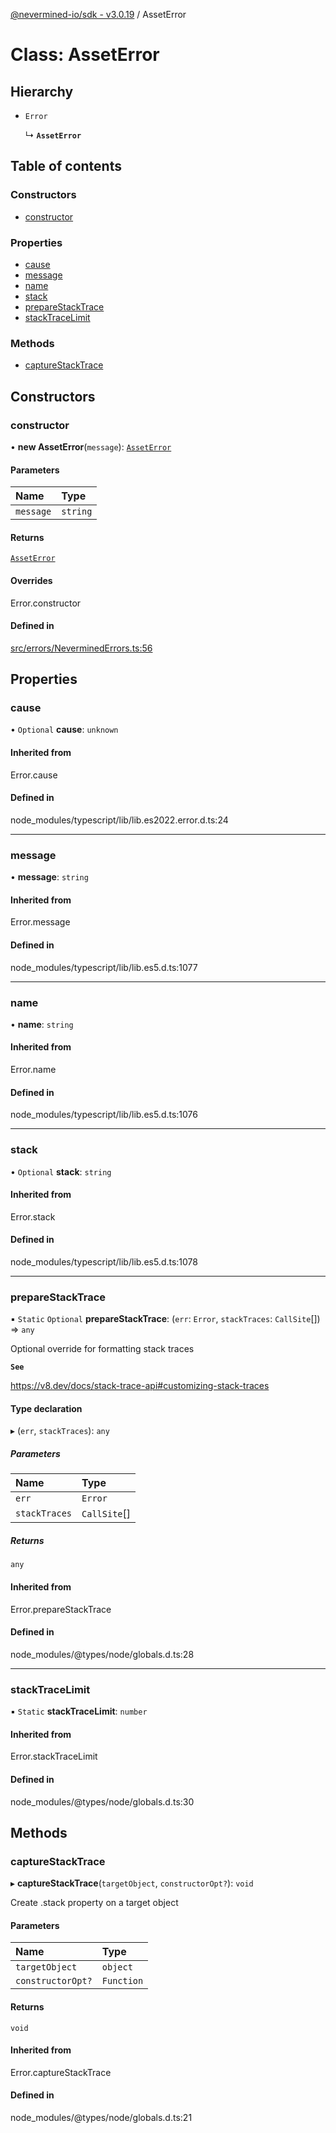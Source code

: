 [@nevermined-io/sdk - v3.0.19](../code-reference.md) / AssetError

# Class: AssetError

## Hierarchy

- `Error`

  ↳ **`AssetError`**

## Table of contents

### Constructors

- [constructor](AssetError.md#constructor)

### Properties

- [cause](AssetError.md#cause)
- [message](AssetError.md#message)
- [name](AssetError.md#name)
- [stack](AssetError.md#stack)
- [prepareStackTrace](AssetError.md#preparestacktrace)
- [stackTraceLimit](AssetError.md#stacktracelimit)

### Methods

- [captureStackTrace](AssetError.md#capturestacktrace)

## Constructors

### constructor

• **new AssetError**(`message`): [`AssetError`](AssetError.md)

#### Parameters

| Name      | Type     |
| :-------- | :------- |
| `message` | `string` |

#### Returns

[`AssetError`](AssetError.md)

#### Overrides

Error.constructor

#### Defined in

[src/errors/NeverminedErrors.ts:56](https://github.com/nevermined-io/sdk-js/blob/065f3decbaad4f3943ea9ea3e7eade094f617f96/src/errors/NeverminedErrors.ts#L56)

## Properties

### cause

• `Optional` **cause**: `unknown`

#### Inherited from

Error.cause

#### Defined in

node_modules/typescript/lib/lib.es2022.error.d.ts:24

---

### message

• **message**: `string`

#### Inherited from

Error.message

#### Defined in

node_modules/typescript/lib/lib.es5.d.ts:1077

---

### name

• **name**: `string`

#### Inherited from

Error.name

#### Defined in

node_modules/typescript/lib/lib.es5.d.ts:1076

---

### stack

• `Optional` **stack**: `string`

#### Inherited from

Error.stack

#### Defined in

node_modules/typescript/lib/lib.es5.d.ts:1078

---

### prepareStackTrace

▪ `Static` `Optional` **prepareStackTrace**: (`err`: `Error`, `stackTraces`: `CallSite`[]) => `any`

Optional override for formatting stack traces

**`See`**

https://v8.dev/docs/stack-trace-api#customizing-stack-traces

#### Type declaration

▸ (`err`, `stackTraces`): `any`

##### Parameters

| Name          | Type         |
| :------------ | :----------- |
| `err`         | `Error`      |
| `stackTraces` | `CallSite`[] |

##### Returns

`any`

#### Inherited from

Error.prepareStackTrace

#### Defined in

node_modules/@types/node/globals.d.ts:28

---

### stackTraceLimit

▪ `Static` **stackTraceLimit**: `number`

#### Inherited from

Error.stackTraceLimit

#### Defined in

node_modules/@types/node/globals.d.ts:30

## Methods

### captureStackTrace

▸ **captureStackTrace**(`targetObject`, `constructorOpt?`): `void`

Create .stack property on a target object

#### Parameters

| Name              | Type       |
| :---------------- | :--------- |
| `targetObject`    | `object`   |
| `constructorOpt?` | `Function` |

#### Returns

`void`

#### Inherited from

Error.captureStackTrace

#### Defined in

node_modules/@types/node/globals.d.ts:21
